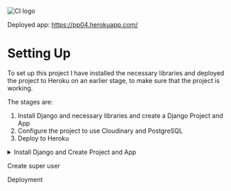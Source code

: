 ![CI logo](https://codeinstitute.s3.amazonaws.com/fullstack/ci_logo_small.png)

Deployed app: https://pp04.herokuapp.com/





# Setting Up

To set up this project I have installed the necessary libraries and deployed the project to Heroku on an earlier stage, to make sure that the project is working. 

The stages are: 

1. Install Django and necessary libraries and create a Django Project and App
2. Configure the project to use Cloudinary and PostgreSQL
3. Deploy to Heroku

<details>
<summary>Install Django and Create Project and App</summary>

In the terminal type the following commands to install a recommend version of Django and the necessary libraries:

```python
pip3 install 'django<4' gunicorn

pip3 install dj_database_url==0.5.0 psycopg2
```

The images for this project will be hosted by Cloudinary. That requires some libraries to be installed. For that we use the following commands: 

```bash
pip3 install dj3-cloudinary-storage
pip3 install urllib3==1.26.15
```

At this stage we can create the requirements.txt file, with the command: 

```bash
pip3 freeze --local > requirements.txt
```

Create a new Django project and app:

```bash
django-admin startproject fourth_pp .
python3 manage.py startapp fourth_app
```

In the “fourth_pp” folder, edit the [settings.py](http://settings.py) to include the new app “fourth_app”. It may also be necessary to update the filed ALLOWED_HOSTS. 

The changes now need to be migrated to the data base: `python3 manage.py migrate`

To run the server simply type `python3 [manage.py](http://manage.py) runserver`
</details>

Create super user

Deployment



